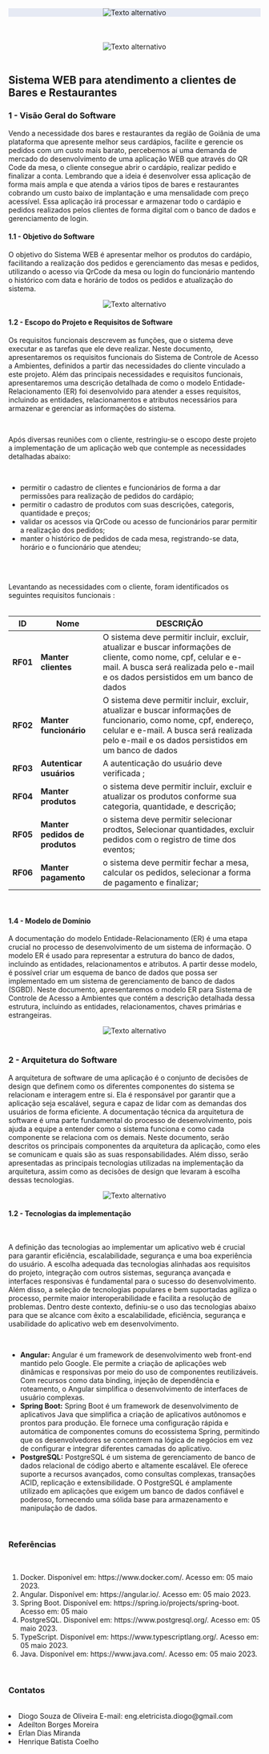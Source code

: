 <div align="center" style="background-color: #e6eaf4;">
    <img src="src/imagens/logo-faculdade-300.png" 
         alt="Texto alternativo" 
         title="Sistema de Controle de Acesso a Ambientes"/>
</div>
<br>
<br>
<br>
<div align="center">
    <img src="src/imagens/intro.jpg" alt="Texto alternativo" />
</div>
<br>
<h2> Sistema WEB para atendimento a clientes de Bares e Restaurantes </h2>
<h3> 1 - Visão Geral do Software </h3>

<p>
Vendo a necessidade dos bares e restaurantes da região de Goiânia de uma plataforma que apresente melhor seus cardápios, facilite e gerencie os pedidos com um custo mais barato, percebemos aí uma demanda de mercado do desenvolvimento de uma aplicação WEB que através do QR Code da mesa, o cliente consegue abrir o cardápio, realizar pedido e finalizar a conta. Lembrando que a ideia é desenvolver essa aplicação de forma mais ampla e que atenda a vários tipos de bares e restaurantes cobrando um custo baixo de implantação e uma mensalidade com preço acessível. Essa aplicação irá processar e armazenar todo o cardápio e pedidos realizados pelos clientes de forma digital com o banco de dados e gerenciamento de login.

</p>

<h4> 1.1 - Objetivo do Software </h4>

<p>
   O objetivo do Sistema WEB é apresentar melhor os produtos do cardápio, facilitando a realização dos pedidos e gerenciamento das mesas e pedidos, utilizando o acesso via QrCode da mesa ou login do funcionário mantendo o histórico com data e horário de todos os pedidos e atualização do sistema.
</p>
<div align="center">
    <img src="src/imagens/ambiente.png" alt="Texto alternativo" />
</div>

<h4> 1.2 - Escopo do Projeto e Requisitos de Software </h4>
<p>Os requisitos funcionais descrevem as funções, que o sistema deve executar e as tarefas que ele deve realizar. Neste documento, apresentaremos os requisitos funcionais do Sistema de Controle de Acesso a Ambientes, definidos a partir das necessidades do cliente vinculado a este projeto. Além das principais necessidades e requisitos funcionais,  apresentaremos uma descrição detalhada de como o modelo Entidade-Relacionamento (ER) foi desenvolvido para atender a esses requisitos, incluindo as entidades, relacionamentos e atributos necessários para armazenar e gerenciar as informações do sistema.</p>
<br>
<p>
Após diversas reuniões com o cliente, restringiu-se o escopo deste projeto a implementação de um aplicação web que contemple as necessidades detalhadas abaixo:
</p>
<br>
<ul>
<li> 
permitir o cadastro de clientes e funcionários de forma a dar permissões para realização de pedidos do cardápio;
</li>
<li>
permitir o cadastro de produtos com suas descrições, categoris, quantidade e preços;
</li>
<li>
validar os acessos via QrCode ou acesso de funcionários parar permitir a realização dos pedidos;
</li>
<li>
manter o histórico de pedidos de cada mesa, registrando-se data, horário e o funcionário que atendeu;
</li>

</ul>
<br>
<br>
<p> Levantando as necessidades com o cliente, foram identificados os seguintes requisitos funcionais :
<br>
<br>
<div align="center">
<table>
    <thead>
    <tr>
        <th>ID</>
        <th> Nome </th>
        <th>DESCRIÇÃO</>
    </tr>
    </thead>
    <tbody>
        <tr>
            <td><b>RF01</b></td>
            <td><b>Manter clientes</b></td>
            <td>O sistema deve permitir incluir, excluir, atualizar e buscar informações de cliente, como nome, cpf, celular e e-mail. A busca será realizada pelo e-mail e os dados persistidos em um banco de dados</td>
        </tr>
        <tr>
            <td><b>RF02</b></td>
            <td><b>Manter funcionário</b></td>
            <td>O sistema deve permitir incluir, excluir, atualizar e buscar informações de funcionario, como nome, cpf, endereço, celular e e-mail. A busca será realizada pelo e-mail e os dados persistidos em um banco de dados</td>
        </tr>
        <tr>
            <td><b>RF03</b></td>
            <td><b>Autenticar usuários</b></td>
            <td>A autenticação do usuário deve verificada ;</td>
        </tr>
        <tr>
            <td><b>RF04</b></td>
            <td><b>Manter produtos</b></td>
            <td>o sistema deve permitir incluir, excluir e atualizar os produtos conforme sua categoria, quantidade, e descrição;</td>
        </tr>
        <tr>
            <td><b>RF05</b></td>
            <td><b>Manter pedidos de produtos</b></td>
            <td>o sistema deve permitir selecionar prodtos, Selecionar quantidades, excluir pedidos com o registro de time dos eventos;</td>
        </tr>
        <tr>
            <td><b>RF06</b></td>
            <td><b>Manter pagamento</b></td>
            <td>o sistema deve permitir fechar a mesa,  calcular os pedidos, selecionar a forma de pagamento e finalizar;</td>
        </tr>
    </tbody>
</table>
</div>
<br>
<h4> 1.4 - Modelo de Domínio </h2>
<p>A documentação do modelo Entidade-Relacionamento (ER) é uma etapa crucial no processo de desenvolvimento de um sistema de informação. O modelo ER é usado para representar a estrutura do banco de dados, incluindo as entidades, relacionamentos e atributos. A partir desse modelo, é possível criar um esquema de banco de dados que possa ser implementado em um sistema de gerenciamento de banco de dados (SGBD). Neste documento, apresentaremos o modelo ER para Sistema de Controle de Acesso a Ambientes que contém a descrição detalhada dessa estrutura, incluindo as entidades, relacionamentos, chaves primárias e estrangeiras.</p>
<div align="center">
    <img src="src/imagens/Arquitetura_angular-spring-boot-postgresql.png" alt="Texto alternativo" />
</div>
<br>
<h3> 2 - Arquitetura do Software </h2>
<p> A arquitetura de software de uma aplicação é o conjunto de decisões de design que definem como os diferentes componentes do sistema se relacionam e interagem entre si. Ela é responsável por garantir que a aplicação seja escalável, segura e capaz de lidar com as demandas dos usuários de forma eficiente. A documentação técnica da arquitetura de software é uma parte fundamental do processo de desenvolvimento, pois ajuda a equipe a entender como o sistema funciona e como cada componente se relaciona com os demais. Neste documento, serão descritos os principais componentes da arquitetura da aplicação, como eles se comunicam e quais são as suas responsabilidades. Além disso, serão apresentadas as principais tecnologias utilizadas na implementação da arquitetura, assim como as decisões de design que levaram à escolha dessas tecnologias.</p>

<div align="center">
    <img src="src/imagens/Diagrama_Estrutura_Dados_Bar_Brasil.jpg" alt="Texto alternativo" />
</div>
<h4> 1.2 - Tecnologias da implementação </h2>
<br>
<p>A definição das tecnologias ao implementar um aplicativo web é crucial para garantir eficiência, escalabilidade, segurança e uma boa experiência do usuário. A escolha adequada das tecnologias alinhadas aos requisitos do projeto, integração com outros sistemas, segurança avançada e interfaces responsivas é fundamental para o sucesso do desenvolvimento. Além disso, a seleção de tecnologias populares e bem suportadas agiliza o processo, permite maior interoperabilidade e facilita a resolução de problemas. Dentro deste contexto, definiu-se o uso das tecnologias abaixo para que se alcance com êxito a escalabilidade, eficiência, segurança e usabilidade do aplicativo web em desenvolvimento.</p>
<br>
<ul>
<li><b>Angular:</b> Angular é um framework de desenvolvimento web front-end mantido pelo Google. Ele permite a criação de aplicações web dinâmicas e responsivas por meio do uso de componentes reutilizáveis. Com recursos como data binding, injeção de dependência e roteamento, o Angular simplifica o desenvolvimento de interfaces de usuário complexas.
</li>
<li><b>Spring Boot:</b> Spring Boot é um framework de desenvolvimento de aplicativos Java que simplifica a criação de aplicativos autônomos e prontos para produção. Ele fornece uma configuração rápida e automática de componentes comuns do ecossistema Spring, permitindo que os desenvolvedores se concentrem na lógica de negócios em vez de configurar e integrar diferentes camadas do aplicativo.
</li>
<li><b>PostgreSQL:</b> PostgreSQL é um sistema de gerenciamento de banco de dados relacional de código aberto e altamente escalável. Ele oferece suporte a recursos avançados, como consultas complexas, transações ACID, replicação e extensibilidade. O PostgreSQL é amplamente utilizado em aplicações que exigem um banco de dados confiável e poderoso, fornecendo uma sólida base para armazenamento e manipulação de dados.</li>
</ul>
<br>
<h3> Referências </h3>
<br>
<ol>
<li>Docker. Disponível em: https://www.docker.com/. Acesso em: 05 maio 2023.</li>
<li>Angular. Disponível em: https://angular.io/. Acesso em: 05 maio 2023.</li>
<li>Spring Boot. Disponível em: https://spring.io/projects/spring-boot. Acesso em: 05 maio </li>
<li>PostgreSQL. Disponível em: https://www.postgresql.org/. Acesso em: 05 maio 2023.</li>
<li>TypeScript. Disponível em: https://www.typescriptlang.org/. Acesso em: 05 maio 2023.</li>
<li>Java. Disponível em: https://www.java.com/. Acesso em: 05 maio 2023.</li>
</ol>
<br>
<h3> Contatos </h3>
<br>
<li>Diogo Souza de Oliveira E-mail: eng.eletricista.diogo@gmail.com</li>
<li>Adeilton Borges Moreira</li>
<li>Erlan Dias Miranda</li>
<li>Henrique Batista Coelho</li>

